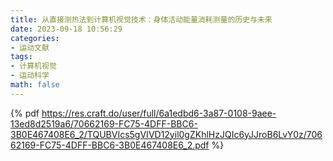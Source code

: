 ```yaml
---
title: 从直接测热法到计算机视觉技术：身体活动能量消耗测量的历史与未来
date: 2023-09-18 10:56:29
categories:
- 运动文献
tags:
- 计算机视觉
- 运动科学
math: false
---
```


{% pdf https://res.craft.do/user/full/6a1edbd6-3a87-0108-9aee-13ed8d2519a6/70662169-FC75-4DFF-BBC6-3B0E467408E6_2/TQUBVIcs5gVIVD12yil0gZKhlHzJQIc6yJJroB6LvY0z/70662169-FC75-4DFF-BBC6-3B0E467408E6_2.pdf %}
